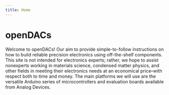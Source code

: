 ```yaml
---
title: Home
---
```


# openDACs

Welcome to openDACs! Our aim to provide simple-to-follow instructions on how to build reliable precision electronics using off-the-shelf components. This site is not intended for electronics experts; rather, we hope to assist nonexperts working in materials science, condensed matter physics, and other fields in meeting their electronics needs at an economical price–with respect both to time and money. The main platforms we will use are the versatile Arduino series of microcontrollers and evaluation boards available from Analog Devices.
